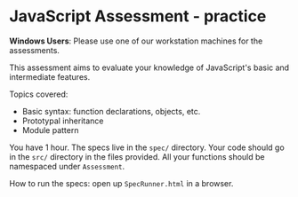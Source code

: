 # JavaScript Assessment - practice
**Windows Users**: Please use one of our workstation machines for the assessments.

This assessment aims to evaluate your knowledge of JavaScript's basic
and intermediate features.

Topics covered:

  * Basic syntax: function declarations, objects, etc.
  * Prototypal inheritance
  * Module pattern

You have 1 hour. The specs live in the `spec/` directory. Your code
should go in the `src/` directory in the files provided. All your
functions should be namespaced under `Assessment`.

How to run the specs: open up `SpecRunner.html` in a browser.
